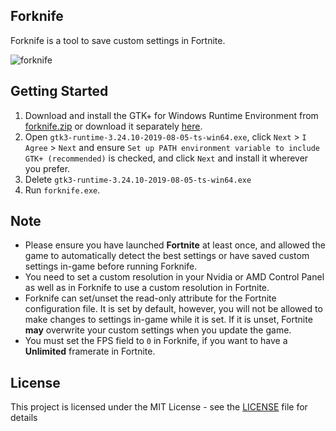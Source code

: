 ## Forknife
Forknife is a tool to save custom settings in Fortnite.

![forknife](https://github.com/braycarlson/forknife/blob/master/resources/window.png)

## Getting Started
1. Download and install the GTK+ for Windows Runtime Environment from [forknife.zip](https://github.com/braycarlson/forknife/releases/download/0.1/forknife.zip) or download it separately [here](https://github.com/tschoonj/GTK-for-Windows-Runtime-Environment-Installer/releases).
2. Open `gtk3-runtime-3.24.10-2019-08-05-ts-win64.exe`, click `Next` > `I Agree` > `Next` and ensure `Set up PATH environment variable to include GTK+ (recommended)` is checked, and click `Next` and install it wherever you prefer.
3. Delete `gtk3-runtime-3.24.10-2019-08-05-ts-win64.exe`
4. Run `forknife.exe`.

## Note
* Please ensure you have launched **Fortnite** at least once, and allowed the game to automatically detect the best settings or have saved custom settings in-game before running Forknife.
* You need to set a custom resolution in your Nvidia or AMD Control Panel as well as in Forknife to use a custom resolution in Fortnite.
* Forknife can set/unset the read-only attribute for the Fortnite configuration file. It is set by default, however, you will not be allowed to make changes to settings in-game while it is set. If it is unset, Fortnite **may** overwrite your custom settings when you update the game.
* You must set the FPS field to `0` in Forknife, if you want to have a **Unlimited** framerate in Fortnite.

## License

This project is licensed under the MIT License - see the [LICENSE](LICENSE) file for details
